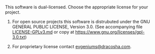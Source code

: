 This software is dual-licensed. Choose the appropriate license for your project.

1. For open source projects this software is distrubuted under the GNU GENERAL PUBLIC LICENSE, Version 3.0.
(See accompanying file [LICENSE-GPLv3.md](LICENSE-GPLv3.md) or copy at https://www.gnu.org/licenses/gpl-3.0.txt)

2. For proprietary license contact evgeniums@dracosha.com.
